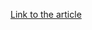 [Link to the article](https://cybersecuritynews.com/novablight-as-educational-tool-attacking-users/)
